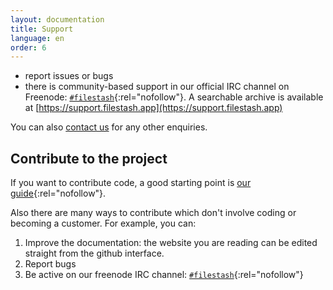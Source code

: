 ```yaml
---
layout: documentation
title: Support
language: en
order: 6
---
```


- report issues or bugs
- there is community-based support in our official IRC channel on Freenode: [`#filestash`](https://kiwiirc.com/nextclient/#irc://irc.freenode.net/#filestash?nick=guest??){:rel="nofollow"}. A searchable archive is available at [https://support.filestash.app](https://support.filestash.app)

You can also [contact us](mailto:mickael@kerjean.me) for any other enquiries.


## Contribute to the project

If you want to contribute code, a good starting point is [our guide](https://github.com/mickael-kerjean/filestash/blob/master/CONTRIBUTING.md){:rel="nofollow"}.

Also there are many ways to contribute which don't involve coding or becoming a customer. For example, you can:
1. Improve the documentation: the website you are reading can be edited straight from the github interface.
2. Report bugs
3. Be active on our freenode IRC channel: [`#filestash`](https://kiwiirc.com/nextclient/#irc://irc.freenode.net/#filestash?nick=guest??){:rel="nofollow"}
